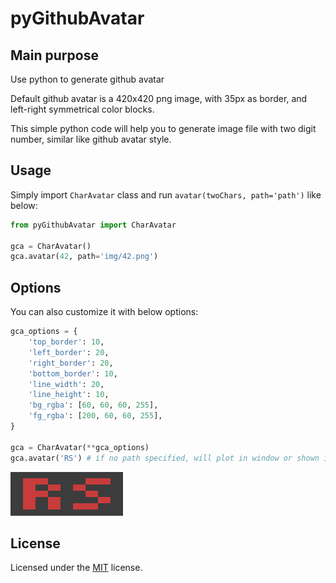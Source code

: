 # pyGithubAvatar

## Main purpose
Use python to generate github avatar

Default github avatar is a 420x420 png image, with 35px as border, and left-right symmetrical color blocks.

This simple python code will help you to generate image file with two digit number, similar like github avatar style.

## Usage

Simply import `CharAvatar` class and run `avatar(twoChars, path='path')` like below:

```python
from pyGithubAvatar import CharAvatar

gca = CharAvatar()
gca.avatar(42, path='img/42.png')
```

## Options

You can also customize it with below options:

```python
gca_options = {
    'top_border': 10,
    'left_border': 20,
    'right_border': 20,
    'bottom_border': 10,
    'line_width': 20,
    'line_height': 10,
    'bg_rgba': [60, 60, 60, 255],
    'fg_rgba': [200, 60, 60, 255],
}

gca = CharAvatar(**gca_options)
gca.avatar('RS') # if no path specified, will plot in window or shown in jupyter notebook
```
![RS](./img/RS.png)

## License

Licensed under the [MIT](LICENSE.txt) license.